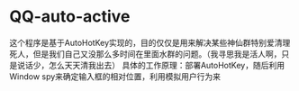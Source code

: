 # QQ-auto-active
这个程序是基于AutoHotKey实现的，目的仅仅是用来解决某些神仙群特别爱清理死人，但是我们自己又没那么多时间在里面水群的问题。（我寻思我是活人啊，只是说话少，怎么天天清我出去）
具体的工作原理：部署AutoHotKey，随后利用Window spy来确定输入框的相对位置，利用模拟用户行为来
